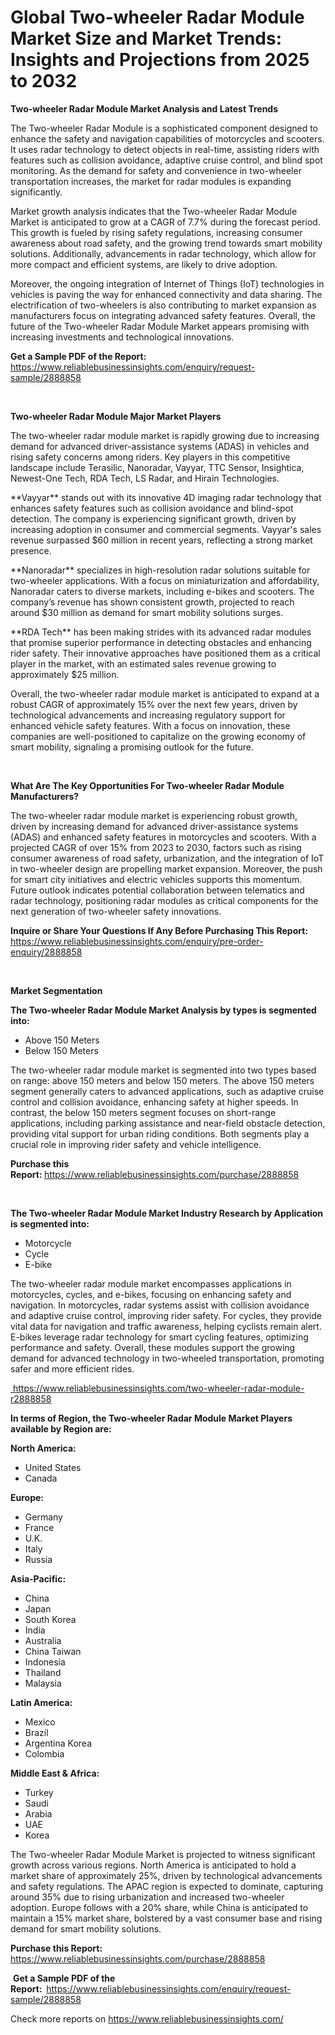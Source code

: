 <p><h1>Global Two-wheeler Radar Module Market Size and Market Trends: Insights and Projections from 2025 to 2032</h1></p><p><strong>Two-wheeler Radar Module Market Analysis and Latest Trends</strong></p>
<p><p>The Two-wheeler Radar Module is a sophisticated component designed to enhance the safety and navigation capabilities of motorcycles and scooters. It uses radar technology to detect objects in real-time, assisting riders with features such as collision avoidance, adaptive cruise control, and blind spot monitoring. As the demand for safety and convenience in two-wheeler transportation increases, the market for radar modules is expanding significantly.</p><p>Market growth analysis indicates that the Two-wheeler Radar Module Market is anticipated to grow at a CAGR of 7.7% during the forecast period. This growth is fueled by rising safety regulations, increasing consumer awareness about road safety, and the growing trend towards smart mobility solutions. Additionally, advancements in radar technology, which allow for more compact and efficient systems, are likely to drive adoption.</p><p>Moreover, the ongoing integration of Internet of Things (IoT) technologies in vehicles is paving the way for enhanced connectivity and data sharing. The electrification of two-wheelers is also contributing to market expansion as manufacturers focus on integrating advanced safety features. Overall, the future of the Two-wheeler Radar Module Market appears promising with increasing investments and technological innovations.</p></p>
<p><strong>Get a Sample PDF of the Report:&nbsp;</strong> <a href="https://www.reliablebusinessinsights.com/enquiry/request-sample/2888858?utm_campaign=3253&utm_medium=2&utm_source=Github&utm_content=ia&utm_term=14032025&utm_id=two-wheeler-radar-module">https://www.reliablebusinessinsights.com/enquiry/request-sample/2888858</a></p>
<p>&nbsp;</p>
<p><strong>Two-wheeler Radar Module Major Market Players</strong></p>
<p><p>The two-wheeler radar module market is rapidly growing due to increasing demand for advanced driver-assistance systems (ADAS) in vehicles and rising safety concerns among riders. Key players in this competitive landscape include Terasilic, Nanoradar, Vayyar, TTC Sensor, Insightica, Newest-One Tech, RDA Tech, LS Radar, and Hirain Technologies.</p><p>**Vayyar** stands out with its innovative 4D imaging radar technology that enhances safety features such as collision avoidance and blind-spot detection. The company is experiencing significant growth, driven by increasing adoption in consumer and commercial segments. Vayyar's sales revenue surpassed $60 million in recent years, reflecting a strong market presence.</p><p>**Nanoradar** specializes in high-resolution radar solutions suitable for two-wheeler applications. With a focus on miniaturization and affordability, Nanoradar caters to diverse markets, including e-bikes and scooters. The company’s revenue has shown consistent growth, projected to reach around $30 million as demand for smart mobility solutions surges.</p><p>**RDA Tech** has been making strides with its advanced radar modules that promise superior performance in detecting obstacles and enhancing rider safety. Their innovative approaches have positioned them as a critical player in the market, with an estimated sales revenue growing to approximately $25 million.</p><p>Overall, the two-wheeler radar module market is anticipated to expand at a robust CAGR of approximately 15% over the next few years, driven by technological advancements and increasing regulatory support for enhanced vehicle safety features. With a focus on innovation, these companies are well-positioned to capitalize on the growing economy of smart mobility, signaling a promising outlook for the future.</p></p>
<p>&nbsp;</p>
<p><strong>What Are The Key Opportunities For Two-wheeler Radar Module Manufacturers?</strong></p>
<p><p>The two-wheeler radar module market is experiencing robust growth, driven by increasing demand for advanced driver-assistance systems (ADAS) and enhanced safety features in motorcycles and scooters. With a projected CAGR of over 15% from 2023 to 2030, factors such as rising consumer awareness of road safety, urbanization, and the integration of IoT in two-wheeler design are propelling market expansion. Moreover, the push for smart city initiatives and electric vehicles supports this momentum. Future outlook indicates potential collaboration between telematics and radar technology, positioning radar modules as critical components for the next generation of two-wheeler safety innovations.</p></p>
<p><strong>Inquire or Share Your Questions If Any Before Purchasing This Report:</strong> <a href="https://www.reliablebusinessinsights.com/enquiry/pre-order-enquiry/2888858?utm_campaign=3253&utm_medium=2&utm_source=Github&utm_content=ia&utm_term=14032025&utm_id=two-wheeler-radar-module">https://www.reliablebusinessinsights.com/enquiry/pre-order-enquiry/2888858</a></p>
<p>&nbsp;</p>
<p><strong>Market Segmentation</strong></p>
<p><strong>The Two-wheeler Radar Module Market Analysis by types is segmented into:</strong></p>
<p><ul><li>Above 150 Meters</li><li>Below 150 Meters</li></ul></p>
<p><p>The two-wheeler radar module market is segmented into two types based on range: above 150 meters and below 150 meters. The above 150 meters segment generally caters to advanced applications, such as adaptive cruise control and collision avoidance, enhancing safety at higher speeds. In contrast, the below 150 meters segment focuses on short-range applications, including parking assistance and near-field obstacle detection, providing vital support for urban riding conditions. Both segments play a crucial role in improving rider safety and vehicle intelligence.</p></p>
<p><strong>Purchase this Report:&nbsp;</strong><a href="https://www.reliablebusinessinsights.com/purchase/2888858?utm_campaign=3253&utm_medium=2&utm_source=Github&utm_content=ia&utm_term=14032025&utm_id=two-wheeler-radar-module">https://www.reliablebusinessinsights.com/purchase/2888858</a></p>
<p>&nbsp;</p>
<p><strong>The Two-wheeler Radar Module Market Industry Research by Application is segmented into:</strong></p>
<p><ul><li>Motorcycle</li><li>Cycle</li><li>E-bike</li></ul></p>
<p><p>The two-wheeler radar module market encompasses applications in motorcycles, cycles, and e-bikes, focusing on enhancing safety and navigation. In motorcycles, radar systems assist with collision avoidance and adaptive cruise control, improving rider safety. For cycles, they provide vital data for navigation and traffic awareness, helping cyclists remain alert. E-bikes leverage radar technology for smart cycling features, optimizing performance and safety. Overall, these modules support the growing demand for advanced technology in two-wheeled transportation, promoting safer and more efficient rides.</p></p>
<p><a href="https://www.reliablebusinessinsights.com/two-wheeler-radar-module-r2888858?utm_campaign=3253&utm_medium=2&utm_source=Github&utm_content=ia&utm_term=14032025&utm_id=two-wheeler-radar-module">&nbsp;https://www.reliablebusinessinsights.com/two-wheeler-radar-module-r2888858</a></p>
<p><strong>In terms of Region, the Two-wheeler Radar Module Market Players available by Region are:</strong></p>
<p>
    <p> <strong> North America: </strong>
        <ul>
            <li>United States</li>
            <li>Canada</li>
        </ul>
        </p> 
    <p> <strong> Europe: </strong>
        <ul>
            <li>Germany</li>
            <li>France</li>
            <li>U.K.</li>
            <li>Italy</li>
            <li>Russia</li>
        </ul>
        </p> 
    <p> <strong> Asia-Pacific: </strong>
        <ul>
            <li>China</li>
            <li>Japan</li>
            <li>South Korea</li>
            <li>India</li>
            <li>Australia</li>
            <li>China Taiwan</li>
            <li>Indonesia</li>
            <li>Thailand</li>
            <li>Malaysia</li>
        </ul>
        </p> 
    <p> <strong> Latin America: </strong>
        <ul>
            <li>Mexico</li>
            <li>Brazil</li>
            <li>Argentina Korea</li>
            <li>Colombia</li>
        </ul>
        </p> 
    <p> <strong> Middle East & Africa: </strong>
        <ul>
            <li>Turkey</li>
            <li>Saudi</li>
            <li>Arabia</li>
            <li>UAE</li>
            <li>Korea</li>
        </ul>
    </p>
    </p>
<p><p>The Two-wheeler Radar Module Market is projected to witness significant growth across various regions. North America is anticipated to hold a market share of approximately 25%, driven by technological advancements and safety regulations. The APAC region is expected to dominate, capturing around 35% due to rising urbanization and increased two-wheeler adoption. Europe follows with a 20% share, while China is anticipated to maintain a 15% market share, bolstered by a vast consumer base and rising demand for smart mobility solutions.</p></p>
<p><strong>Purchase this Report: </strong><a href="https://www.reliablebusinessinsights.com/purchase/2888858?utm_campaign=3253&utm_medium=2&utm_source=Github&utm_content=ia&utm_term=14032025&utm_id=two-wheeler-radar-module">https://www.reliablebusinessinsights.com/purchase/2888858</a></p>
<p>&nbsp;<strong>Get a Sample PDF of the Report:&nbsp;&nbsp;</strong><a href="https://www.reliablebusinessinsights.com/enquiry/request-sample/2888858?utm_campaign=3253&utm_medium=2&utm_source=Github&utm_content=ia&utm_term=14032025&utm_id=two-wheeler-radar-module">https://www.reliablebusinessinsights.com/enquiry/request-sample/2888858</a></p>
<p><strong></strong></p>
<p>Check more reports on <a href="https://www.reliablebusinessinsights.com/?utm_campaign=3253&utm_medium=2&utm_source=Github&utm_content=ia&utm_term=14032025&utm_id=two-wheeler-radar-module">https://www.reliablebusinessinsights.com/</a></p>